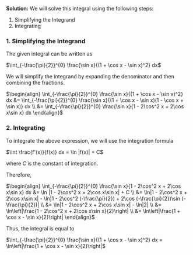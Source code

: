 

**Solution:**
We will solve this integral using the following steps:

1. Simplifying the Integrand 
2. Integrating 

### **1. Simplifying the Integrand**
The given integral can be written as 

$\int_{-\frac{\pi}{2}}^{0} \frac{\sin x}{(1 + \cos x - \sin x)^2} dx$

We will simplify the integrand by expanding the denominator and then combining the fractions. 

$\begin{align} 
\int_{-\frac{\pi}{2}}^{0} \frac{\sin x}{(1 + \cos x - \sin x)^2} dx &= \int_{-\frac{\pi}{2}}^{0} \frac{\sin x}{(1 + \cos x - \sin x)(1 - \cos x + \sin x)} dx \\
&= \int_{-\frac{\pi}{2}}^{0} \frac{\sin x}{1 - 2\cos^2 x + 2\cos x\sin x} dx 
\end{align}$

### **2. Integrating**

To integrate the above expression, we will use the integration formula 

$\int \frac{f'(x)}{f(x)} dx = \ln |f(x)| + C$

where $C$ is the constant of integration. 

Therefore, 

$\begin{align} 
\int_{-\frac{\pi}{2}}^{0} \frac{\sin x}{1 - 2\cos^2 x + 2\cos x\sin x} dx &= \ln |1 - 2\cos^2 x + 2\cos x\sin x| + C \\ 
&= \ln|1 - 2\cos^2 x + 2\cos x\sin x|  - \ln|1 - 2\cos^2 (-\frac{\pi}{2}) + 2\cos (-\frac{\pi}{2})\sin (-\frac{\pi}{2})| \\ 
&= \ln|1 - 2\cos^2 x + 2\cos x\sin x| - \ln|2| \\ 
&= \ln\left|\frac{1 - 2\cos^2 x + 2\cos x\sin x}{2}\right| \\ 
&= \ln\left|\frac{1 + \cos x - \sin x}{2}\right|
\end{align}$

Thus, the integral is equal to 

$\int_{-\frac{\pi}{2}}^{0} \frac{\sin x}{(1 + \cos x - \sin x)^2} dx = \ln\left|\frac{1 + \cos x - \sin x}{2}\right|$